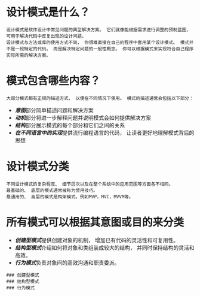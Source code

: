 
# 设计模式是什么？
    设计模式是软件设计中常见问题的典型解决方案。 它们就像能根据需求进行调整的预制蓝图， 可用于解决代码中反复出现的设计问题。
    设计模式与方法或库的使用方式不同， 你很难直接在自己的程序中套用某个设计模式。 模式并不是一段特定的代码， 而是解决特定问题的一般性概念。 你可以根据模式来实现符合自己程序实际所需的解决方案。

# 模式包含哪些内容？
    大部分模式都有正规的描述方式， 以便在不同情况下使用。 模式的描述通常会包括以下部分：
* ***意图***部分简单描述问题和解决方案
* ***动机***部分将进一步解释问题并说明模式会如何提供解决方案
* ***结构***部分展示模式的每个部分和它们之间的关系
* ***在不同语言中的实现***提供流行编程语言的代码， 让读者更好地理解模式背后的思想

# 设计模式分类
    不同设计模式的复杂程度、 细节层次以及在整个系统中的应用范围等方面各不相同。
    最基础的、 底层的模式通常被称为惯用技巧。
    最通用的、 高层的模式是构架模式。例如MVP，MVC，MVVM等。
# 所有模式可以根据其意图或目的来分类
* ***创建型模式***提供创建对象的机制， 增加已有代码的灵活性和可复用性。
* ***结构型模式***介绍如何将对象和类组装成较大的结构， 并同时保持结构的灵活和高效。
* ***行为模式***负责对象间的高效沟通和职责委派。

```
### 创建型模式
### 结构型模式
### 行为模式 
```
